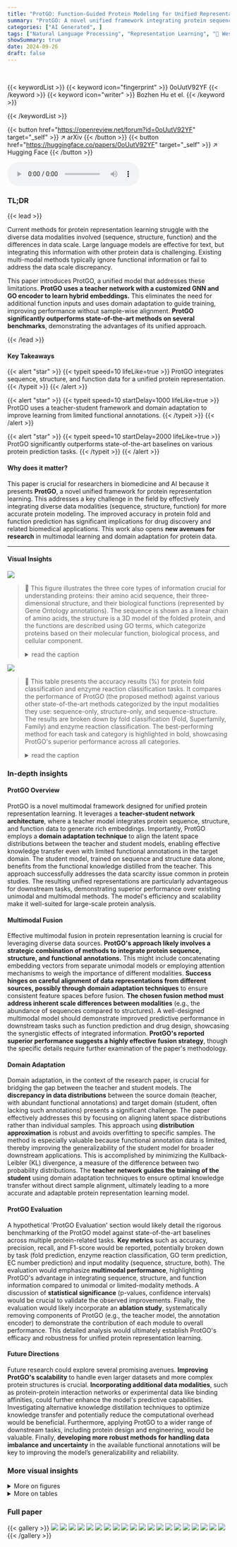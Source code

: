 ```yaml
---
title: "ProtGO: Function-Guided Protein Modeling for Unified Representation Learning"
summary: "ProtGO: A novel unified framework integrating protein sequence, structure & function for superior representation learning, significantly outperforming current methods."
categories: ["AI Generated", ]
tags: ["Natural Language Processing", "Representation Learning", "🏢 Westlake University",]
showSummary: true
date: 2024-09-26
draft: false
---
```


<br>

{{< keywordList >}}
{{< keyword icon="fingerprint" >}} 0oUutV92YF {{< /keyword >}}
{{< keyword icon="writer" >}} Bozhen Hu et el. {{< /keyword >}}
 
{{< /keywordList >}}

{{< button href="https://openreview.net/forum?id=0oUutV92YF" target="_self" >}}
↗ arXiv
{{< /button >}}
{{< button href="https://huggingface.co/papers/0oUutV92YF" target="_self" >}}
↗ Hugging Face
{{< /button >}}



<audio controls>
    <source src="https://ai-paper-reviewer.com/0oUutV92YF/podcast.wav" type="audio/wav">
    Your browser does not support the audio element.
</audio>


### TL;DR


{{< lead >}}

Current methods for protein representation learning struggle with the diverse data modalities involved (sequence, structure, function) and the differences in data scale.  Large language models are effective for text, but integrating this information with other protein data is challenging. Existing multi-modal methods typically ignore functional information or fail to address the data scale discrepancy.

This paper introduces ProtGO, a unified model that addresses these limitations.  **ProtGO uses a teacher network with a customized GNN and GO encoder to learn hybrid embeddings.** This eliminates the need for additional function inputs and uses domain adaptation to guide training, improving performance without sample-wise alignment.  **ProtGO significantly outperforms state-of-the-art methods on several benchmarks**, demonstrating the advantages of its unified approach.

{{< /lead >}}


#### Key Takeaways

{{< alert "star" >}}
{{< typeit speed=10 lifeLike=true >}} ProtGO integrates sequence, structure, and function data for a unified protein representation. {{< /typeit >}}
{{< /alert >}}

{{< alert "star" >}}
{{< typeit speed=10 startDelay=1000 lifeLike=true >}} ProtGO uses a teacher-student framework and domain adaptation to improve learning from limited functional annotations. {{< /typeit >}}
{{< /alert >}}

{{< alert "star" >}}
{{< typeit speed=10 startDelay=2000 lifeLike=true >}} ProtGO significantly outperforms state-of-the-art baselines on various protein prediction tasks. {{< /typeit >}}
{{< /alert >}}

#### Why does it matter?
This paper is crucial for researchers in biomedicine and AI because it presents **ProtGO**, a novel unified framework for protein representation learning.  This addresses a key challenge in the field by effectively integrating diverse data modalities (sequence, structure, function) for more accurate protein modeling.  The improved accuracy in protein fold and function prediction has significant implications for drug discovery and related biomedical applications. This work also opens **new avenues for research** in multimodal learning and domain adaptation for protein data.

------
#### Visual Insights



![](https://ai-paper-reviewer.com/0oUutV92YF/figures_1_1.jpg)

> 🔼 This figure illustrates the three core types of information crucial for understanding proteins: their amino acid sequence, their three-dimensional structure, and their biological functions (represented by Gene Ontology annotations).  The sequence is shown as a linear chain of amino acids, the structure is a 3D model of the folded protein, and the functions are described using GO terms, which categorize proteins based on their molecular function, biological process, and cellular component.
> <details>
> <summary>read the caption</summary>
> Figure 1: Protein sequence, structure, and function.
> </details>





![](https://ai-paper-reviewer.com/0oUutV92YF/tables_6_1.jpg)

> 🔼 This table presents the accuracy results (%) for protein fold classification and enzyme reaction classification tasks.  It compares the performance of ProtGO (the proposed method) against various other state-of-the-art methods categorized by the input modalities they use: sequence-only, structure-only, and sequence-structure.  The results are broken down by fold classification (Fold, Superfamily, Family) and enzyme reaction classification. The best-performing method for each task and category is highlighted in bold, showcasing ProtGO's superior performance across all categories.
> <details>
> <summary>read the caption</summary>
> Table 1: Accuracy (%) of fold classification and enzyme reaction classification. The best results are shown in bold.
> </details>





### In-depth insights


#### ProtGO Overview
ProtGO is a novel multimodal framework designed for unified protein representation learning.  It leverages a **teacher-student network architecture**, where a teacher model integrates protein sequence, structure, and function data to generate rich embeddings.  Importantly, ProtGO employs a **domain adaptation technique** to align the latent space distributions between the teacher and student models, enabling effective knowledge transfer even with limited functional annotations in the target domain. The student model, trained on sequence and structure data alone, benefits from the functional knowledge distilled from the teacher. This approach successfully addresses the data scarcity issue common in protein studies.  The resulting unified representations are particularly advantageous for downstream tasks, demonstrating superior performance over existing unimodal and multimodal methods.  The model's efficiency and scalability make it well-suited for large-scale protein analysis.

#### Multimodal Fusion
Effective multimodal fusion in protein representation learning is crucial for leveraging diverse data sources.  **ProtGO's approach likely involves a strategic combination of methods to integrate protein sequence, structure, and functional annotations.**  This might include concatenating embedding vectors from separate unimodal models or employing attention mechanisms to weigh the importance of different modalities.  **Success hinges on careful alignment of data representations from different sources, possibly through domain adaptation techniques** to ensure consistent feature spaces before fusion.  **The chosen fusion method must address inherent scale differences between modalities** (e.g., the abundance of sequences compared to structures).  A well-designed multimodal model should demonstrate improved predictive performance in downstream tasks such as function prediction and drug design, showcasing the synergistic effects of integrated information. **ProtGO's reported superior performance suggests a highly effective fusion strategy**, though the specific details require further examination of the paper's methodology.

#### Domain Adaptation
Domain adaptation, in the context of the research paper, is crucial for bridging the gap between the teacher and student models.  The **discrepancy in data distributions** between the source domain (teacher, with abundant functional annotations) and target domain (student, often lacking such annotations) presents a significant challenge.  The paper effectively addresses this by focusing on aligning latent space distributions rather than individual samples. This approach using **distribution approximation** is robust and avoids overfitting to specific samples. The method is especially valuable because functional annotation data is limited, thereby improving the generalizability of the student model for broader downstream applications. This is accomplished by minimizing the Kullback-Leibler (KL) divergence, a measure of the difference between two probability distributions.  The **teacher network guides the training of the student** using domain adaptation techniques to ensure optimal knowledge transfer without direct sample alignment, ultimately leading to a more accurate and adaptable protein representation learning model.

#### ProtGO Evaluation
A hypothetical 'ProtGO Evaluation' section would likely detail the rigorous benchmarking of the ProtGO model against state-of-the-art baselines across multiple protein-related tasks.  **Key metrics** such as accuracy, precision, recall, and F1-score would be reported, potentially broken down by task (fold prediction, enzyme reaction classification, GO term prediction, EC number prediction) and input modality (sequence, structure, both).  The evaluation would emphasize **multimodal performance**, highlighting ProtGO's advantage in integrating sequence, structure, and function information compared to unimodal or limited-modality methods.  A discussion of **statistical significance** (p-values, confidence intervals) would be crucial to validate the observed improvements. Finally, the evaluation would likely incorporate an **ablation study**, systematically removing components of ProtGO (e.g., the teacher model, the annotation encoder) to demonstrate the contribution of each module to overall performance.  This detailed analysis would ultimately establish ProtGO's efficacy and robustness for unified protein representation learning.

#### Future Directions
Future research could explore several promising avenues. **Improving ProtGO's scalability** to handle even larger datasets and more complex protein structures is crucial.  **Incorporating additional data modalities**, such as protein-protein interaction networks or experimental data like binding affinities, could further enhance the model's predictive capabilities.  Investigating alternative knowledge distillation techniques to optimize knowledge transfer and potentially reduce the computational overhead would be beneficial.  Furthermore, applying ProtGO to a wider range of downstream tasks, including protein design and engineering, would be valuable.  Finally, **developing more robust methods for handling data imbalance and uncertainty** in the available functional annotations will be key to improving the model’s generalizability and reliability.


### More visual insights

<details>
<summary>More on figures
</summary>


![](https://ai-paper-reviewer.com/0oUutV92YF/figures_3_1.jpg)

> 🔼 The figure illustrates the architecture of ProtGO, a multimodal protein representation learning framework. It consists of two branches: a teacher model trained on data including sequence, structure, and function information, and a student model trained primarily on sequence and structure data.  The teacher model utilizes a customized graph neural network (GNN) and an annotation encoder to generate hybrid embeddings. Knowledge distillation, specifically minimizing the Kullback-Leibler (KL) divergence between the teacher and student latent space distributions, guides the training of the student model.  This approach facilitates the transfer of functional knowledge from the teacher to the student, even when functional annotations are limited for the student's training data. Domain adaptation is employed to ensure that the student model can generalize well to new data.
> <details>
> <summary>read the caption</summary>
> Figure 2: The overall framework of ProtGO consists of two branches: a teacher model in the source domain and a student model in the target domain, connected by a knowledge distillation loss.
> </details>



![](https://ai-paper-reviewer.com/0oUutV92YF/figures_7_1.jpg)

> 🔼 This figure shows the training loss curves and test performance for fold classification and EC number prediction tasks. Two versions are compared: one where the KL divergence loss (Lkd) is used for domain adaptation, and another where it is not. The results indicate the effectiveness of incorporating Lkd in the training process for improving performance.
> <details>
> <summary>read the caption</summary>
> Figure 3: The KL training loss curves (a), (c) and test performance (b), (d) on the tasks of fold classification and EC number prediction. The red curve denotes that Lkd conducts its function, while the green curve denotes we calculated the value of Lkd, but it is not involved in the process of the gradient backpropagation (BP).
> </details>



![](https://ai-paper-reviewer.com/0oUutV92YF/figures_8_1.jpg)

> 🔼 This figure shows the training and test performance of the ProtGO model on fold classification and EC number prediction tasks. It compares the performance when the KL divergence loss (Lkd) is included in the training process (red curves) versus when it is excluded (green curves).  The results demonstrate the impact of the KL loss on the model's learning and generalization ability.
> <details>
> <summary>read the caption</summary>
> Figure 3: The KL training loss curves (a), (c) and test performance (b), (d) on the tasks of fold classification and EC number prediction. The red curve denotes that Lkd conducts its function, while the green curve denotes we calculated the value of Lkd, but it is not involved in the process of the gradient backpropagation (BP).
> </details>



</details>




<details>
<summary>More on tables
</summary>


![](https://ai-paper-reviewer.com/0oUutV92YF/tables_7_1.jpg)
> 🔼 This table presents the F-measure (Fmax) results for two protein function prediction tasks: Gene Ontology (GO) term prediction and Enzyme Commission (EC) number prediction.  It compares the performance of various methods across different modalities (sequence-only, structure-only, and sequence-structure). The best performing method for each task and each GO category (GO-BP, GO-MF, GO-CC) is highlighted in bold.  The table helps illustrate the improvement in prediction accuracy achieved by considering multiple protein data modalities.
> <details>
> <summary>read the caption</summary>
> Table 2: Fmax of GO term prediction and EC number prediction. The best results are shown in bold.
> </details>

![](https://ai-paper-reviewer.com/0oUutV92YF/tables_8_1.jpg)
> 🔼 This table presents the accuracy results for protein fold and enzyme reaction classification.  It compares the performance of ProtGO against various other methods categorized by the type of input used (sequence only, structure only, or both sequence and structure). The accuracy is reported for different levels of granularity in fold classification (Fold, Superfamily, Family) and for enzyme reactions. The best-performing method for each task is highlighted in bold. The table demonstrates ProtGO's superior performance, highlighting its ability to integrate multimodal data effectively.
> <details>
> <summary>read the caption</summary>
> Table 1: Accuracy (%) of fold classification and enzyme reaction classification. The best results are shown in bold.
> </details>

![](https://ai-paper-reviewer.com/0oUutV92YF/tables_15_1.jpg)
> 🔼 This table presents the accuracy results for protein fold and enzyme reaction prediction, comparing various methods.  The accuracy is calculated as a percentage.  Different modalities of input data (sequence only, structure only, and sequence and structure combined) are compared across multiple methods.  The best performing method in each category is highlighted in bold.
> <details>
> <summary>read the caption</summary>
> Table 1: Accuracy (%) of fold classification and enzyme reaction classification. The best results are shown in bold.
> </details>

![](https://ai-paper-reviewer.com/0oUutV92YF/tables_17_1.jpg)
> 🔼 This table compares the performance of ProtGO-ESM (a version of ProtGO that incorporates ESM embeddings) against other pre-training methods on GO term and EC number prediction tasks.  The methods are categorized into sequence-only, sequence-function, and sequence-structure approaches.  The Fmax score (a combined measure of precision and recall) is used to evaluate performance. ProtGO-ESM shows competitive results compared to existing pre-training methods.
> <details>
> <summary>read the caption</summary>
> Table 5: The comparison results with pre-training methods (Fmax) on GO term and EC number prediction. The best results are shown in bold.
> </details>

</details>




### Full paper

{{< gallery >}}
<img src="https://ai-paper-reviewer.com/0oUutV92YF/1.png" class="grid-w50 md:grid-w33 xl:grid-w25" />
<img src="https://ai-paper-reviewer.com/0oUutV92YF/2.png" class="grid-w50 md:grid-w33 xl:grid-w25" />
<img src="https://ai-paper-reviewer.com/0oUutV92YF/3.png" class="grid-w50 md:grid-w33 xl:grid-w25" />
<img src="https://ai-paper-reviewer.com/0oUutV92YF/4.png" class="grid-w50 md:grid-w33 xl:grid-w25" />
<img src="https://ai-paper-reviewer.com/0oUutV92YF/5.png" class="grid-w50 md:grid-w33 xl:grid-w25" />
<img src="https://ai-paper-reviewer.com/0oUutV92YF/6.png" class="grid-w50 md:grid-w33 xl:grid-w25" />
<img src="https://ai-paper-reviewer.com/0oUutV92YF/7.png" class="grid-w50 md:grid-w33 xl:grid-w25" />
<img src="https://ai-paper-reviewer.com/0oUutV92YF/8.png" class="grid-w50 md:grid-w33 xl:grid-w25" />
<img src="https://ai-paper-reviewer.com/0oUutV92YF/9.png" class="grid-w50 md:grid-w33 xl:grid-w25" />
<img src="https://ai-paper-reviewer.com/0oUutV92YF/10.png" class="grid-w50 md:grid-w33 xl:grid-w25" />
<img src="https://ai-paper-reviewer.com/0oUutV92YF/11.png" class="grid-w50 md:grid-w33 xl:grid-w25" />
<img src="https://ai-paper-reviewer.com/0oUutV92YF/12.png" class="grid-w50 md:grid-w33 xl:grid-w25" />
<img src="https://ai-paper-reviewer.com/0oUutV92YF/13.png" class="grid-w50 md:grid-w33 xl:grid-w25" />
<img src="https://ai-paper-reviewer.com/0oUutV92YF/14.png" class="grid-w50 md:grid-w33 xl:grid-w25" />
<img src="https://ai-paper-reviewer.com/0oUutV92YF/15.png" class="grid-w50 md:grid-w33 xl:grid-w25" />
<img src="https://ai-paper-reviewer.com/0oUutV92YF/16.png" class="grid-w50 md:grid-w33 xl:grid-w25" />
<img src="https://ai-paper-reviewer.com/0oUutV92YF/17.png" class="grid-w50 md:grid-w33 xl:grid-w25" />
<img src="https://ai-paper-reviewer.com/0oUutV92YF/18.png" class="grid-w50 md:grid-w33 xl:grid-w25" />
<img src="https://ai-paper-reviewer.com/0oUutV92YF/19.png" class="grid-w50 md:grid-w33 xl:grid-w25" />
<img src="https://ai-paper-reviewer.com/0oUutV92YF/20.png" class="grid-w50 md:grid-w33 xl:grid-w25" />
{{< /gallery >}}